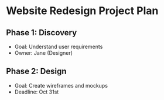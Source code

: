 # Website Redesign Project Plan
## Phase 1: Discovery
- Goal: Understand user requirements
- Owner: Jane (Designer)


## Phase 2: Design
- Goal: Create wireframes and mockups
- Deadline: Oct 31st
